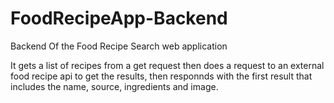 # FoodRecipeApp-Backend

Backend Of the Food Recipe Search web application

It gets a list of recipes from a get request then does a request to an external food recipe api to get the results,
then responnds with the first result that includes the name, source, ingredients and image.
